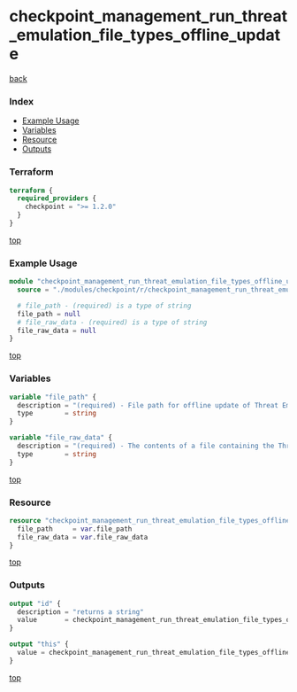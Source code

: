 # checkpoint_management_run_threat_emulation_file_types_offline_update

[back](../checkpoint.md)

### Index

- [Example Usage](#example-usage)
- [Variables](#variables)
- [Resource](#resource)
- [Outputs](#outputs)

### Terraform

```terraform
terraform {
  required_providers {
    checkpoint = ">= 1.2.0"
  }
}
```

[top](#index)

### Example Usage

```terraform
module "checkpoint_management_run_threat_emulation_file_types_offline_update" {
  source = "./modules/checkpoint/r/checkpoint_management_run_threat_emulation_file_types_offline_update"

  # file_path - (required) is a type of string
  file_path = null
  # file_raw_data - (required) is a type of string
  file_raw_data = null
}
```

[top](#index)

### Variables

```terraform
variable "file_path" {
  description = "(required) - File path for offline update of Threat Emulation file types, the file path should be on the management machine."
  type        = string
}

variable "file_raw_data" {
  description = "(required) - The contents of a file containing the Threat Emulation file types."
  type        = string
}
```

[top](#index)

### Resource

```terraform
resource "checkpoint_management_run_threat_emulation_file_types_offline_update" "this" {
  file_path     = var.file_path
  file_raw_data = var.file_raw_data
}
```

[top](#index)

### Outputs

```terraform
output "id" {
  description = "returns a string"
  value       = checkpoint_management_run_threat_emulation_file_types_offline_update.this.id
}

output "this" {
  value = checkpoint_management_run_threat_emulation_file_types_offline_update.this
}
```

[top](#index)